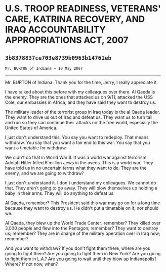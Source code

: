 # U.S. TROOP READINESS, VETERANS' CARE, KATRINA RECOVERY, AND IRAQ  ACCOUNTABILITY APPROPRIATIONS ACT, 2007
## `3b8378837ce703e8739b0963b14761eb`
`Mr. BURTON of Indiana — 10 May 2007`

---


Mr. BURTON of Indiana. Thank you for the time, Jerry, I really 
appreciate it.

I have talked about this before with my colleagues over there. Al 
Qaeda is the enemy. They are the ones that attacked us on 9/11, 
attacked the USS Cole, our embassies in Africa, and they have said they 
want to destroy us.

The military leader of the terrorist group in Iraq today is the al 
Qaeda leader. They want to drive us out of Iraq and defeat us. They 
want us to turn tail and run so they can continue their attacks on the 
free world, especially the United States of America.

I just don't understand this. You say you want to redeploy. That 
means withdraw. You say that you want a fair end to this war. You say 
that you want a timetable for withdraw.

We didn't do that in World War II. It was a world war against 
terrorism. Adolph Hitler killed 6 million Jews in the ovens. This is a 
world war. They have told us in no uncertain terms what they want to 
do. They are the enemy, and we are going to withdraw?

I just don't understand it. I don't understand my colleagues. We 
cannot do that. They aren't going to go away. They will blow themselves 
up holding a baby in their arms. They will do anything to defeat us.

Al Qaeda, remember? This President said this war may go on for a long 
time because they want to destroy us. He didn't put a timetable on it; 
nor should we.

Al Qaeda, they blew up the World Trade Center; remember? They killed 
over 3,000 people and flew into the Pentagon; remember? They want to 
destroy us; remember? They are in charge of the military operation over 
in Iraq now; remember?

And you want to withdraw? If you don't fight them there, where are 
you going to fight them? Are you going to fight them in New York? Are 
you going to fight them in L.A.? Are you going to wait until they blow 
up Indianapolis? Where? If not now, when?